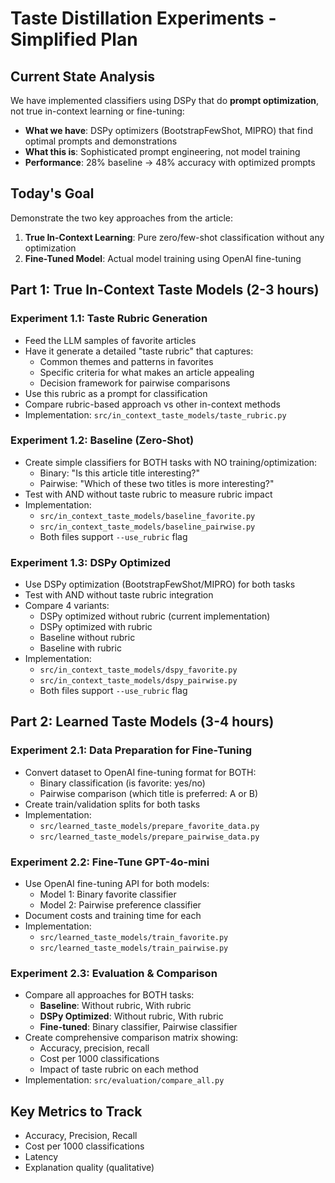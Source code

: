 # Taste Distillation Experiments - Simplified Plan

## Current State Analysis
We have implemented classifiers using DSPy that do **prompt optimization**, not true in-context learning or fine-tuning:
- **What we have**: DSPy optimizers (BootstrapFewShot, MIPRO) that find optimal prompts and demonstrations
- **What this is**: Sophisticated prompt engineering, not model training
- **Performance**: 28% baseline → 48% accuracy with optimized prompts

## Today's Goal
Demonstrate the two key approaches from the article:
1. **True In-Context Learning**: Pure zero/few-shot classification without any optimization
2. **Fine-Tuned Model**: Actual model training using OpenAI fine-tuning

## Part 1: True In-Context Taste Models (2-3 hours)

### Experiment 1.1: Taste Rubric Generation
- Feed the LLM samples of favorite articles
- Have it generate a detailed "taste rubric" that captures:
  - Common themes and patterns in favorites
  - Specific criteria for what makes an article appealing
  - Decision framework for pairwise comparisons
- Use this rubric as a prompt for classification
- Compare rubric-based approach vs other in-context methods
- Implementation: `src/in_context_taste_models/taste_rubric.py`

### Experiment 1.2: Baseline (Zero-Shot)
- Create simple classifiers for BOTH tasks with NO training/optimization:
  - Binary: "Is this article title interesting?"
  - Pairwise: "Which of these two titles is more interesting?"
- Test with AND without taste rubric to measure rubric impact
- Implementation: 
  - `src/in_context_taste_models/baseline_favorite.py`
  - `src/in_context_taste_models/baseline_pairwise.py`
  - Both files support `--use_rubric` flag

### Experiment 1.3: DSPy Optimized
- Use DSPy optimization (BootstrapFewShot/MIPRO) for both tasks
- Test with AND without taste rubric integration
- Compare 4 variants:
  - DSPy optimized without rubric (current implementation)
  - DSPy optimized with rubric
  - Baseline without rubric
  - Baseline with rubric
- Implementation:
  - `src/in_context_taste_models/dspy_favorite.py`
  - `src/in_context_taste_models/dspy_pairwise.py`
  - Both files support `--use_rubric` flag

## Part 2: Learned Taste Models (3-4 hours)

### Experiment 2.1: Data Preparation for Fine-Tuning
- Convert dataset to OpenAI fine-tuning format for BOTH:
  - Binary classification (is favorite: yes/no)
  - Pairwise comparison (which title is preferred: A or B)
- Create train/validation splits for both tasks
- Implementation: 
  - `src/learned_taste_models/prepare_favorite_data.py`
  - `src/learned_taste_models/prepare_pairwise_data.py`

### Experiment 2.2: Fine-Tune GPT-4o-mini
- Use OpenAI fine-tuning API for both models:
  - Model 1: Binary favorite classifier
  - Model 2: Pairwise preference classifier
- Document costs and training time for each
- Implementation: 
  - `src/learned_taste_models/train_favorite.py`
  - `src/learned_taste_models/train_pairwise.py`

### Experiment 2.3: Evaluation & Comparison
- Compare all approaches for BOTH tasks:
  - **Baseline**: Without rubric, With rubric
  - **DSPy Optimized**: Without rubric, With rubric
  - **Fine-tuned**: Binary classifier, Pairwise classifier
- Create comprehensive comparison matrix showing:
  - Accuracy, precision, recall
  - Cost per 1000 classifications
  - Impact of taste rubric on each method
- Implementation: `src/evaluation/compare_all.py`

## Key Metrics to Track
- Accuracy, Precision, Recall
- Cost per 1000 classifications
- Latency
- Explanation quality (qualitative)
